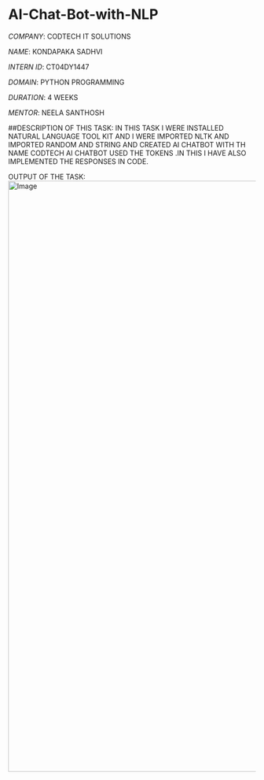 # AI-Chat-Bot-with-NLP

*COMPANY*: CODTECH IT SOLUTIONS

*NAME*: KONDAPAKA SADHVI

*INTERN ID*: CT04DY1447

*DOMAIN*: PYTHON PROGRAMMING

*DURATION*: 4 WEEKS

*MENTOR*: NEELA SANTHOSH

##DESCRIPTION OF THIS TASK: IN THIS TASK I WERE INSTALLED NATURAL LANGUAGE TOOL KIT AND I WERE IMPORTED NLTK AND IMPORTED RANDOM AND STRING AND CREATED AI CHATBOT WITH TH NAME CODTECH AI CHATBOT USED THE TOKENS .IN THIS I HAVE ALSO IMPLEMENTED THE RESPONSES IN CODE. 


OUTPUT OF THE TASK:
<img width="1920" height="1200" alt="Image" src="https://github.com/user-attachments/assets/8d45f97c-8e06-4c48-afa3-b37a24f5d0eb" />
